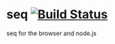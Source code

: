seq [![Build Status](https://travis-ci.org/nathanfaucett/seq.svg?branch=master)](https://travis-ci.org/nathanfaucett/seq)
=======

seq for the browser and node.js
